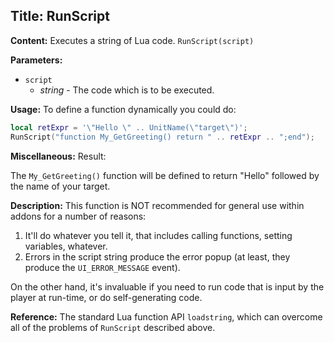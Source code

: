 ## Title: RunScript

**Content:**
Executes a string of Lua code.
`RunScript(script)`

**Parameters:**
- `script`
  - *string* - The code which is to be executed.

**Usage:**
To define a function dynamically you could do:
```lua
local retExpr = '\"Hello \" .. UnitName(\"target\")';
RunScript("function My_GetGreeting() return " .. retExpr .. ";end");
```

**Miscellaneous:**
Result:

The `My_GetGreeting()` function will be defined to return "Hello" followed by the name of your target.

**Description:**
This function is NOT recommended for general use within addons for a number of reasons:
1. It'll do whatever you tell it, that includes calling functions, setting variables, whatever.
2. Errors in the script string produce the error popup (at least, they produce the `UI_ERROR_MESSAGE` event).

On the other hand, it's invaluable if you need to run code that is input by the player at run-time, or do self-generating code.

**Reference:**
The standard Lua function API `loadstring`, which can overcome all of the problems of `RunScript` described above.